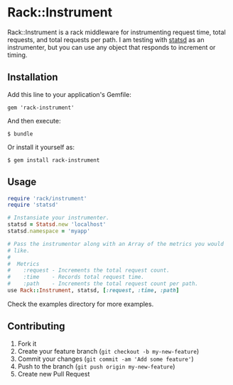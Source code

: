 # Rack::Instrument

Rack::Instrument is a rack middleware for instrumenting request time,
total requests, and total requests per path. I am testing with
[statsd](https://github.com/reinh/statsd) as an instrumenter, but you can use any 
object that responds to increment or timing.

## Installation

Add this line to your application's Gemfile:

    gem 'rack-instrument'

And then execute:

    $ bundle

Or install it yourself as:

    $ gem install rack-instrument

## Usage

```ruby
require 'rack/instrument'
require 'statsd'

# Instansiate your instrumenter.
statsd = Statsd.new 'localhost'
statsd.namespace = 'myapp'

# Pass the instrumentor along with an Array of the metrics you would
# like. 
#
#  Metrics
#    :request - Increments the total request count.
#    :time    - Records total request time.
#    :path    - Increments the total request count per path.
use Rack::Instrument, statsd, [:request, :time, :path]
```

Check the examples directory for more examples.

## Contributing

1. Fork it
2. Create your feature branch (`git checkout -b my-new-feature`)
3. Commit your changes (`git commit -am 'Add some feature'`)
4. Push to the branch (`git push origin my-new-feature`)
5. Create new Pull Request

